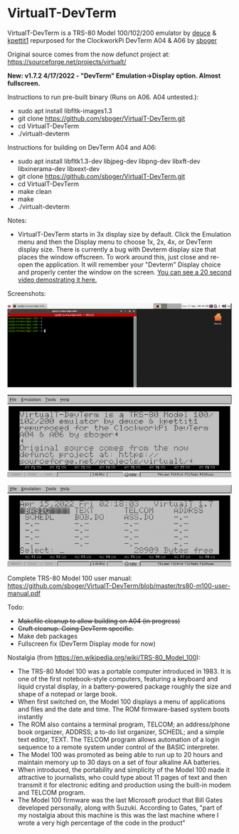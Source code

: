 # VirtualT-DevTerm
VirtualT-DevTerm is a TRS-80 Model 100/102/200 emulator by [deuce](https://sourceforge.net/u/deuce/profile/) & [kpettit1](https://sourceforge.net/u/kpettit1/profile/) repurposed for the ClockworkPi DevTerm A04 & A06 by [sboger](https://github.com/sboger)

Original source comes from the now defunct project at: https://sourceforge.net/projects/virtualt/

**New: v1.7.2 4/17/2022 - "DevTerm" Emulation->Display option. Almost fullscreen.**

Instructions to run pre-built binary (Runs on A06. A04 untested.):

* sudo apt install libfltk-images1.3
* git clone https://github.com/sboger/VirtualT-DevTerm.git
* cd VirtualT-DevTerm
* ./virtualt-devterm

Instructions for building on DevTerm A04 and A06:

* sudo apt install libfltk1.3-dev libjpeg-dev libpng-dev libxft-dev libxinerama-dev libxext-dev
* git clone https://github.com/sboger/VirtualT-DevTerm.git
* cd VirtualT-DevTerm 
* make clean
* make
* ./virtualt-devterm

Notes:
* VirtualT-DevTerm starts in 3x display size by default. Click the Emulation menu and then the Display menu to choose 1x, 2x, 4x, or DevTerm display size. There is currently a bug with Devterm display size that places the window offscreen. To work around this, just close and re-open the application. It will remember your "Devterm" Display choice and properly center the window on the screen. [You can see a 20 second video demostrating it here.](https://github.com/sboger/VirtualT-DevTerm/blob/master/doc/virtualt-devterm-display-reopen.gif)


Screenshots:

![Screenshot](/doc/virtualt-devterm-display-mode.gif)

![Screenshot](/doc/Screenshot%20from%202022-04-15%2002-06-26.png)

![Screenshot](/doc/devterm-basic.gif)

Complete TRS-80 Model 100 user manual: https://github.com/sboger/VirtualT-DevTerm/blob/master/trs80-m100-user-manual.pdf


Todo:
* ~~Makefile cleanup to allow building on A04 (in progress)~~
* ~~Cruft cleanup. Going DevTerm specific.~~
* Make deb packages
* Fullscreen fix (DevTerm Display mode for now)


Nostalgia (from https://en.wikipedia.org/wiki/TRS-80_Model_100):
* The TRS-80 Model 100 was a portable computer introduced in 1983. It is one of the first notebook-style computers, featuring a keyboard and liquid crystal display, in a battery-powered package roughly the size and shape of a notepad or large book.
* When first switched on, the Model 100 displays a menu of applications and files and the date and time. The ROM firmware-based system boots instantly
* The ROM also contains a terminal program, TELCOM; an address/phone book organizer, ADDRSS; a to-do list organizer, SCHEDL; and a simple text editor, TEXT. The TELCOM program allows automation of a login sequence to a remote system under control of the BASIC interpreter.
* The Model 100 was promoted as being able to run up to 20 hours and maintain memory up to 30 days on a set of four alkaline AA batteries.
* When introduced, the portability and simplicity of the Model 100 made it attractive to journalists, who could type about 11 pages of text and then transmit it for electronic editing and production using the built-in modem and TELCOM program.
* The Model 100 firmware was the last Microsoft product that Bill Gates developed personally, along with Suzuki. According to Gates, "part of my nostalgia about this machine is this was the last machine where I wrote a very high percentage of the code in the product"
